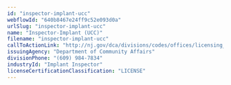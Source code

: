 ```yaml
---
id: "inspector-implant-ucc"
webflowId: "640b8467e24ff9c52e093d0a"
urlSlug: "inspector-implant-ucc"
name: "Inspector-Implant (UCC)"
filename: "inspector-implant-ucc"
callToActionLink: "http://nj.gov/dca/divisions/codes/offices/licensing_cont_ed.html"
issuingAgency: "Department of Community Affairs"
divisionPhone: "(609) 984-7834"
industryId: "Implant Inspector"
licenseCertificationClassification: "LICENSE"
---
```

